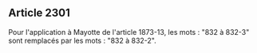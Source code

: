 Article 2301
----
Pour l'application à Mayotte de l'article 1873-13, les mots : "832 à 832-3" sont
remplacés par les mots : "832 à 832-2".
